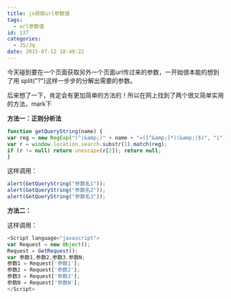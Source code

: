 ```yaml
---
title: js获取url参数值
tags:
  - url参数值
id: 137
categories:
  - JS/Jq
date: 2015-07-12 18:49:22
---
```


今天碰到要在一个页面获取另外一个页面url传过来的参数，一开始很本能的想到了用 split("?")这样一步步的分解出需要的参数。

后来想了一下，肯定会有更加简单的方法的！所以在网上找到了两个很又简单实用的方法，mark下

**方法一：正则分析法**
```javascript
function getQueryString(name) {
var reg = new RegExp("(^|&amp;)" + name + "=([^&amp;]*)(&amp;|$)", "i");
var r = window.location.search.substr(1).match(reg);
if (r != null) return unescape(r[2]); return null;
}
```
这样调用：
```javascript
alert(GetQueryString("参数名1"));
alert(GetQueryString("参数名2"));
alert(GetQueryString("参数名3"));
```
**方法二：**

这样调用：
```javascript
<Script language="javascript">
var Request = new Object();
Request = GetRequest();
var 参数1,参数2,参数3,参数N;
参数1 = Request['参数1'];
参数2 = Request['参数2'];
参数3 = Request['参数3'];
参数N = Request['参数N'];
</Script>
```
